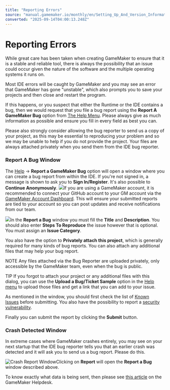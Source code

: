 ```yaml
---
title: "Reporting Errors"
source: "manual.gamemaker.io/monthly/en/Setting_Up_And_Version_Information/Error_Reporting.htm"
converted: "2025-09-14T04:00:13.248Z"
---
```


# Reporting Errors

While great care has been taken when creating GameMaker to ensure that it is a stable and reliable tool, there is always the possibility that an issue could occur given the nature of the software and the multiple operating systems it runs on.

Most IDE errors will be caught by GameMaker and you may see an error that GameMaker has gone "unstable", which also prompts you to save your projects and then close and restart the program.

If this happens, or you suspect that either the Runtime or the IDE contains a bug, then we would request that you file a bug report using the **Report A GameMaker Bug** option from [The Help Menu](../IDE_Navigation/Menus/The_Help_Menu.md). Please always give as much information as possible and ensure you fill in every field as best you can.

Please also strongly consider allowing the bug reporter to send us a copy of your project, as this may be essential to reproducing your problem and so we may be unable to help if you do not provide the project. Your files are always attached privately when you send them from the IDE bug reporter.

### Report A Bug Window

The [Help](../IDE_Navigation/Menus/The_Help_Menu.md) -> **Report a GameMaker Bug** option will open a window where you can create a bug report from within the IDE. If you're not signed in, a message is shown to ask you to **Sign In/Register**. It's also possible to **Continue Anonymously**.
![](../assets/Images/IDE_Input/Help_Menu_Report_Bug_Anonymous.png)If you are using a GameMaker account, it is recommended to connect your GitHub account to your GM account via the [GameMaker Account Dashboard](https://gamemaker.io/account/dashboard). This will ensure your submitted reports are tied to your account so you can post updates and receive notifications from our team.

![](../assets/Images/IDE_Input/Help_Menu_Report_Bug_Window.png)In the **Report a Bug** window you must fill the **Title** and **Description**. You should also enter **Steps To Reproduce** the issue however that is optional. You must assign an **Issue Category**.

You also have the option to **Privately attach this project**, which is generally required for many kinds of bug reports. You can also attach any additional files that may help your bug report.

NOTE Any files attached via the Bug Reporter are uploaded privately, only accessible by the GameMaker team, even when the bug is public.

TIP If you forgot to attach your project or any additional files with this dialog, you can use the **Upload a Bug/Ticket Sample** option in the [Help menu](../IDE_Navigation/Menus/The_Help_Menu.md) to upload those files and get a link that you can add to your issue.

As mentioned in the window, you should first check the list of [Known Issues](https://github.com/YoYoGames/GameMaker-Bugs/issues) before submitting. You also have the possibility to report a [security vulnerability](https://github.com/YoYoGames/GameMaker-Bugs/security/policy).

Finally you can submit the report by clicking the **Submit** button.

### Crash Detected Window

In extreme cases where GameMaker crashes entirely, you may see on your next startup that the IDE bug reporter tells you that an earlier crash was detected and it will ask you to send us a bug report. Please do this.

![Crash Report Window](../assets/Images/Setup_And_Version/Getting_Started_Crash_Report.png)Clicking on **Report** will open the **Report a Bug** window described above.

To know exactly what data is being sent, then please see [this article](https://help.gamemaker.io/hc/en-us/articles/13150754375453) on the GameMaker Helpdesk.